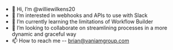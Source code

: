 - 👋 Hi, I’m @williewilkens20
- 👀 I’m interested in webhooks and APIs to use with Slack
- 🌱 I’m currently learning the limitations of Workflow Builder
- 💞️ I’m looking to collaborate on streamlining processes in a more dynamic and graceful way
- 📫 How to reach me -- brian@vaniamgroup.com

<!---
williewilkens20/williewilkens20 is a ✨ special ✨ repository because its `README.md` (this file) appears on your GitHub profile.
You can click the Preview link to take a look at your changes.
--->
